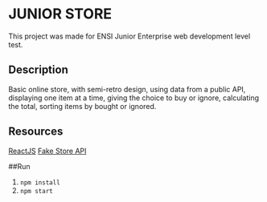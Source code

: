# JUNIOR STORE
This project was made for ENSI Junior Enterprise web development level test.

## Description
Basic online store, with semi-retro design, using data from a public API, displaying one item at a time, giving the choice to buy or ignore, calculating the total, sorting items by bought or ignored.

## Resources
[ReactJS](https://reactjs.org/)
[Fake Store API](https://fakestoreapi.com/)

##Run
1. `npm install`
2. `npm start`
